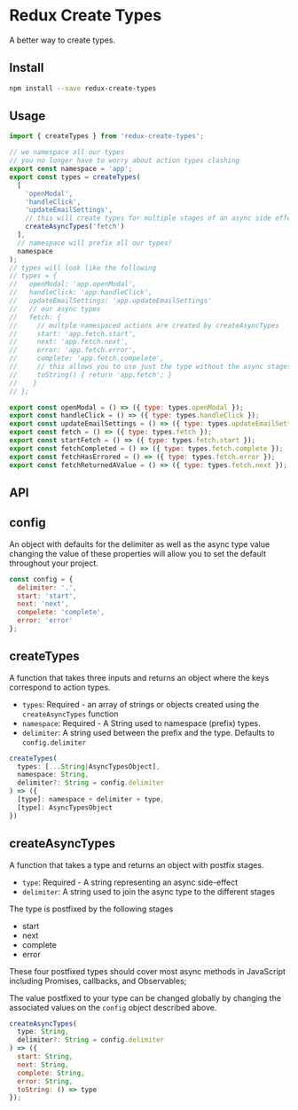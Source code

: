# Redux Create Types

A better way to create types.


## Install

```bash
npm install --save redux-create-types
```

## Usage

```jsx
import { createTypes } from 'redux-create-types';

// we namespace all our types
// you no longer have to worry about action types clashing
export const namespace = 'app';
export const types = createTypes(
  [
    'openModal',
    'handleClick',
    'updateEmailSettings',
    // this will create types for multiple stages of an async side effect
    createAsyncTypes('fetch')
  ],
  // namespace will prefix all our types!
  namespace
);
// types will look like the following
// types = {
//   openModal: 'app.openModal',
//   handleClick: 'app.handleClick',
//   updateEmailSettings: 'app.updateEmailSettings'
//   // our async types
//   fetch: {
//     // multple namespaced actions are created by createAsyncTypes
//     start: 'app.fetch.start',
//     next: 'app.fetch.next',
//     error: 'app.fetch.error',
//     complete: 'app.fetch.compelete',
//     // this allows you to use just the type without the async stages
//     toString() { return 'app.fetch'; }
//    }
// };

export const openModal = () => ({ type: types.openModal });
export const handleClick = () => ({ type: types.handleClick });
export const updateEmailSettings = () => ({ type: types.updateEmailSettings });
export const fetch = () => ({ type: types.fetch });
export const startFetch = () => ({ type: types.fetch.start });
export const fetchCompleted = () => ({ type: types.fetch.complete });
export const fetchHasErrored = () => ({ type: types.fetch.error });
export const fetchReturnedAValue = () => ({ type: types.fetch.next });
```


## API


## config

An object with defaults for the delimiter as well as the async type value
changing the value of these properties will allow you to set the default
throughout your project.

```js
const config = {
  delimiter: '.',
  start: 'start',
  next: 'next',
  compelete: 'complete',
  error: 'error'
};
```

## createTypes

A function that takes three inputs and returns an object where the keys
correspond to action types.

* `types`: Required - an array of strings or objects created using the `createAsyncTypes`
  function
* `namespace`: Required - A String used to namespace (prefix) types.
* `delimiter`: A string used between the prefix and the type. Defaults to
  `config.delimiter`

```js
createTypes(
  types: [...String|AsyncTypesObject],
  namespace: String,
  delimiter?: String = config.delimiter
) => ({
  [type]: namespace + delimiter + type,
  [type]: AsyncTypesObject
})
```

## createAsyncTypes

A function that takes a type and returns an object with postfix stages.

* `type`: Required - A string representing an async side-effect
* `delimiter`: A string used to join the async type to the different stages

The type is postfixed by the following stages

* start
* next
* complete
* error

These four postfixed types should cover most async methods in JavaScript
including Promises, callbacks, and Observables;

The value postfixed to your type can be changed globally by changing the associated values on the
`config` object described above.

```js
createAsyncTypes(
  type: String,
  delimiter?: String = config.delimiter
) => ({
  start: String,
  next: String,
  complete: String,
  error: String,
  toString: () => type
});
```
